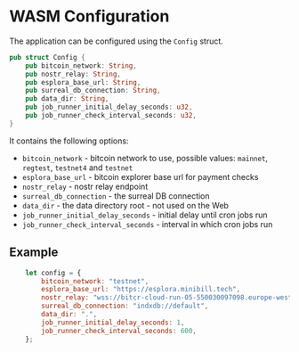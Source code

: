 # WASM Configuration

The application can be configured using the `Config` struct.

```rust
pub struct Config {
    pub bitcoin_network: String,
    pub nostr_relay: String,
    pub esplora_base_url: String,
    pub surreal_db_connection: String,
    pub data_dir: String,
    pub job_runner_initial_delay_seconds: u32,
    pub job_runner_check_interval_seconds: u32,
}
```

It contains the following options:

* `bitcoin_network` - bitcoin network to use, possible values: `mainnet`, `regtest`, `testnet4` and `testnet`
* `esplora_base_url` - bitcoin explorer base url for payment checks
* `nostr_relay` - nostr relay endpoint
* `surreal_db_connection` - the surreal DB connection
* `data_dir` - the data directory root - not used on the Web
* `job_runner_initial_delay_seconds` - initial delay until cron jobs run
* `job_runner_check_interval_seconds` - interval in which cron jobs run

## Example

```javascript
    let config = {
        bitcoin_network: "testnet",
        esplora_base_url: "https://esplora.minibill.tech",
        nostr_relay: "wss://bitcr-cloud-run-05-550030097098.europe-west1.run.app",
        surreal_db_connection: "indxdb://default",
        data_dir: ".",
        job_runner_initial_delay_seconds: 1,
        job_runner_check_interval_seconds: 600,
    };
```

